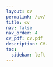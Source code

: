 ```yaml
---
layout: cv
permalink: /cv/
title: cv
nav: false
nav_order: 4
cv_pdf: cv.pdf
description: CV.
toc:
  sidebar: left
---
```

